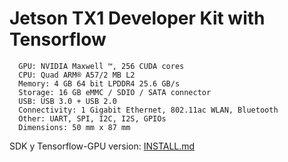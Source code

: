 # Jetson TX1 Developer Kit with Tensorflow

```
  GPU: NVIDIA Maxwell ™, 256 CUDA cores
  CPU: Quad ARM® A57/2 MB L2
  Memory: 4 GB 64 bit LPDDR4 25.6 GB/s
  Storage: 16 GB eMMC / SDIO / SATA connector
  USB: USB 3.0 + USB 2.0
  Connectivity: 1 Gigabit Ethernet, 802.11ac WLAN, Bluetooth
  Other: UART, SPI, I2C, I2S, GPIOs
  Dimensions: 50 mm x 87 mm
```

SDK y Tensorflow-GPU version: [INSTALL.md](INSTALL.md)
